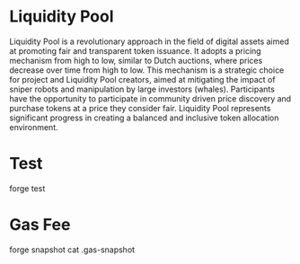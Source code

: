 # Liquidity Pool

Liquidity Pool is a revolutionary approach in the field of digital assets aimed at promoting fair and transparent token issuance.  It adopts a pricing mechanism from high to low, similar to Dutch auctions, where prices decrease over time from high to low.  This mechanism is a strategic choice for project and Liquidity Pool creators, aimed at mitigating the impact of sniper robots and manipulation by large investors (whales).  Participants have the opportunity to participate in community driven price discovery and purchase tokens at a price they consider fair.  Liquidity Pool represents significant progress in creating a balanced and inclusive token allocation environment.

# Test
forge test

# Gas Fee
forge snapshot
cat .gas-snapshot
